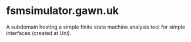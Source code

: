 # fsmsimulator.gawn.uk
A subdomain hosting a simple finite state machine analysis tool for simple interfaces (created at Uni).